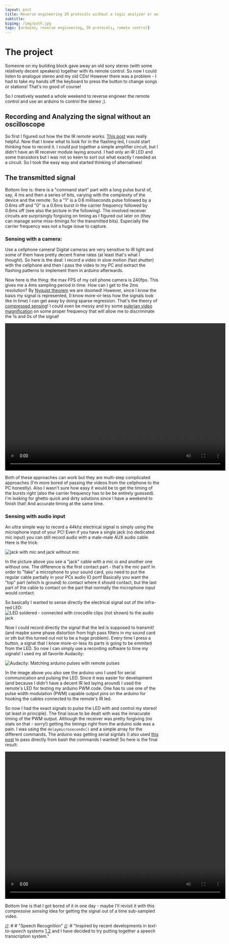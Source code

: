 ```yaml
---
layout: post
title: Reverse engineering IR protocols without a logic analyzer or an oscilloscope
subtitle: 
bigimg: /img/path.jpg
tags: [arduino, reverse engineering, IR protocols, remote control]
---
```


# The project
Someone on my building block gave away an old sony stereo (with some relatively decent speakers) together with its remote control. So now I could listen to analogue stereo and my old CDs! However there was a problem - I had to take my hands off the keyboard to press the button to change songs or stations! That's no good of course! 

So I creatively wasted a whole weekend to reverse engineer the remote control and use an arduino to control the stereo ;). 

## Recording and Analyzing the signal without an oscilloscope

So first I figured out how the the IR remote works. [This post](https://www.sbprojects.net/knowledge/ir/sirc.php) was really helpful. Now that I knew what to look for in the flashing led, I could start thinking how to record it. I could put together a simple amplifier circuit, but I didn't have an IR receiver module laying around. I had only an IR LED and some transistors but I was not so keen to sort out what exactly I needed as a circuit. So I took the easy way and started thinking of alternatives! 

## The transmitted signal
Bottom line is: there is a "command start" part with a long pulse burst of, say, 4 ms and then a series of bits, varying with the complexity of the device and the remote. So a "1" is a 0.6 milliseconds pulse followed by a 0.6ms off and "0" is a 0.6ms burst in the carrier frequency followed by 0.6ms off (see also the picture in the following). The involved receiver circuits are surprisingly forgiving on timing as I figured out later on (they can manage some miss-timings for the transmitted bits). Especially the carrier frequency was not a huge issue to capture. 

### Sensing with a camera:
Use a cellphone camera! Digital cameras are very sensitive to IR light and some of them have pretty decent frame rates (at least that's what I thought). So here is the deal: I record a video in slow motion (fast shutter) with the cellphone and then I pass the video to my PC and extract the flashing patterns to implement them in arduino afterwards. 

Now here is the thing: the max FPS of my cell phone camera is 240fps. This gives me a 4ms sampling period in time. How can I get to the 2ms resolution? By [Nyquist theorem]( https://en.wikipedia.org/wiki/Nyquist%E2%80%93Shannon_sampling_theorem) we are doomed! However, since I know the basis my signal is represented, (I know more-or-less how the signals look like in time) I can get away by doing sparse regression. That's the theory of [compressed sensing](https://en.wikipedia.org/wiki/Compressed_sensing)! I could even be messy and try some [eulerian video magnification](http://people.csail.mit.edu/mrub/vidmag/) on some proper frequency that will allow me to discriminate the 1s and 0s of the signal! 

<video width="720" height="480" controls="controls">
  <source src="/img/video_remote.mp4" type="video/mp4">
</video>

Both of these approaches can work but they are multi-step complicated approaches (I'm more bored of passing the videos from the cellphone to the PC honestly). Also I wasn't sure how easy it would be to get the timing of the bursts right (also the carrier frequency has to be be entirely guessed). I'm looking for ghetto quick and dirty solutions since I have a weekend to finish that! And accurate timing at the same time. 




### Sensing with audio input

An ultra simple way to record a 44khz electrical signal is simply using the microphone input of your PC! Even if you have a single jack (no dedicated mic input) you can still record audio with a male-male AUX audio cable. Here is the trick:

![jack with mic and jack without mic](/img/jacks.jpg)

In the picture above you see a "jack" cable with a mic io and another one without one. The difference is the first contact part - that's the mic part! In order to "fake" a microphone to your sound card, you need to put the regular cable partially in your PCs audio IO port! Basically you want the "top" part (which is ground) to contact where it should contact, but the last part of the cable to contact on the part that normally the microphone input would contact. 

So basically I wanted to sense directly the electrical signal out of the infra-red LED:
![LED soldered - connected with crocodile clips (not shown) to the audio jack](/img/led_of_remote.jpg)

Now I could record directly the signal that the led is supposed to transmit! (and maybe some phase distortion from high pass filters in my sound card or sth but this turned out not to be a huge problem). Every time I press a button, a signal that I know more-or-less its parts is going to be emmited from the LED. So now I can simply use a recording software to time my signals! I used my all favorite Audacity:

![Audacity: Matching arduino pulses with remote pulses](/img/audacity_signals.jpg)

In the image above you also see the arduino uno I used for serial communication and pulsing the LED. Since it was easier for development (and because I didn't have a decent IR led laying around) I used the remote's LED for testing my arduino PWM code. One has to use one of the pulse width modulation (PWM) capable output pins on the arduino for hooking the cables connected to the remote's IR led. 

So now I had the exact signals to pulse the LED with and control my stereo! (at least in principle). The final issue to be dealt with was the innacurate timing of the PWM output. Although the receiver was pretty forgiving (no stats on that - sorry!) getting the timings right from the arduino side was a pain. I was using the `delaymicroseconds()` and a simple array for the different commands. The arduino was getting serial signlals (I also used [this post](https://playground.arduino.cc/Interfacing/LinuxTTY) to pass directly from bash the commands I wanted!
So here is the final result:

<video width="720" height="480" controls="controls">
  <source src="/img/ir_remote_video.mp4" type="video/mp4">
</video>

Bottom line is that I got bored of it in one day - maybe I'll revisit it with this *compressive sensing* idea for getting the signal out of a time sub-sampled video.









[//]: # " # Variational Autoencoders"
[//]: # "Variational techniques in statistics have been around for some time. Relatively recently"

[//]: # # "Speech Recognition"
[//]: # "Inspired by recent developments in *text-to-speech* systems [1,2]() and I have decided to try putting together a speech transcription system."

[//]: # "The key novelty, in my opinion, of the two papers is that they use [Normalizing Flows](https://arxiv.org/abs/1505.05770)"

[//]: # "his is an attempt to make a small AE model with the normalizing flows for that task. An autoencoder for speech frames is to be constructed. The continuous dynamics of frames and transitions are expected to be captured by transitions in the latent space. By training a flow, the transition matrix based modeling of the HMMs can be replaced by an MCMC technique on continuous space but with proposal distributions that are trained by the neural network. The speaker normalization is a part of the parametrization of the autoencoder,"
[//]: # "(hopefully making it flexible enough for speech style transfer ;)."

 [//]: # " Random notes for speech recognition with NN: "

 [//]: # " ## 18/11/2018 "
 [//]: # " ### Reading the data, first signal analysis results"
 [//]: # " * Found TIMIT dataset on Academic torrents "
 [//]: # " * Played around with transformation from stft/mel/invmel/invstft "
 [//]: # " * audio reconstruction quite good with 80 mel banks (what Andrew Senior mentions that Google uses in [this youtube video](https://www.youtube.com/watch?v=HyUtT_z-cms) ) "
 [//]: # " * fourier size for 16khz: 512 samples (32ms) " 
 [//]: # " * overlap of half-window seems reasonable. "
 [//]: # " * Again from Senior, 26 frames are suggested. This may be a bit excessive, perhaps I should also capture the transitions as some sort of parametrized norm/flow "

 [//]: # " Goal is to squish the high input dimensions fast, with huge matrices and a lot of dropout. "
 [//]: # " At the moment I have complex mel inputs for the network. I'm thinking of treating them uniformly - it doesn't make sense to simply discard them. The network should find out what to do with them."

 [//]: # " # References"
 [//]: # " [1]() [FlowWaveNet](https://arxiv.org/abs/1505.05770)"
 [//]: # " [2]() [WaveGlow](https://github.com/NVIDIA/waveglow)"


